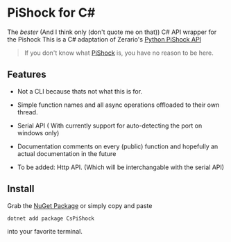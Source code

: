# PiShock for C#

The _bester_ (And I think only (don't quote me on that)) C# API wrapper for the Pishock
This is a C# adaptation of Zerario's [Python PiShock API](https://github.com/zerario/Python-PiShock)
> If you don't know what [PiShock](https://pishock.com/#/) is, you have no reason to be here.


## Features
- Not a CLI because thats not what this is for.
- Simple function names and all async operations offloaded to their own thread.
- Serial API ( With currently support for auto-detecting the port on windows only)
- Documentation comments on every (public) function and hopefully an actual documentation in the future

- To be added: Http API. (Which will be interchangable with the serial API)



## Install
Grab the [NuGet Package](https://www.nuget.org/packages/CsPiShock/) or simply copy and paste
```
dotnet add package CsPiShock
```
into your favorite terminal.
